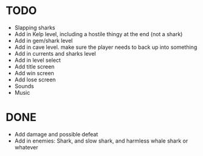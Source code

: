 # TODO
- Slapping sharks
- Add in Kelp level, including a hostile thingy at the end (not a shark)
- Add in gem/shark level
- Add in cave level. make sure the player needs to back up into something
- Add in currents and sharks level
- Add in level select
- Add title screen
- Add win screen
- Add lose screen
- Sounds
- Music

# DONE
- Add damage and possible defeat
- Add in enemies: Shark, and slow shark, and harmless whale shark or whatever